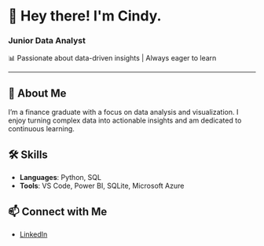 # 👋 Hey there! I'm Cindy.

### Junior Data Analyst  
📊 Passionate about data-driven insights | Always eager to learn

---

## 🚀 About Me
I’m a finance graduate with a focus on data analysis and visualization. I enjoy turning complex data into actionable insights and am dedicated to continuous learning.

## 🛠 Skills
- **Languages**: Python, SQL
- **Tools**: VS Code, Power BI, SQLite, Microsoft Azure

## 📫 Connect with Me
- [LinkedIn](https://www.linkedin.com/in/cindy-chow-56899432a/)
